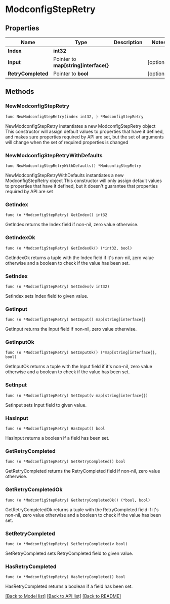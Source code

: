 # ModconfigStepRetry

## Properties

Name | Type | Description | Notes
------------ | ------------- | ------------- | -------------
**Index** | **int32** |  | 
**Input** | Pointer to **map[string]interface{}** |  | [optional] 
**RetryCompleted** | Pointer to **bool** |  | [optional] 

## Methods

### NewModconfigStepRetry

`func NewModconfigStepRetry(index int32, ) *ModconfigStepRetry`

NewModconfigStepRetry instantiates a new ModconfigStepRetry object
This constructor will assign default values to properties that have it defined,
and makes sure properties required by API are set, but the set of arguments
will change when the set of required properties is changed

### NewModconfigStepRetryWithDefaults

`func NewModconfigStepRetryWithDefaults() *ModconfigStepRetry`

NewModconfigStepRetryWithDefaults instantiates a new ModconfigStepRetry object
This constructor will only assign default values to properties that have it defined,
but it doesn't guarantee that properties required by API are set

### GetIndex

`func (o *ModconfigStepRetry) GetIndex() int32`

GetIndex returns the Index field if non-nil, zero value otherwise.

### GetIndexOk

`func (o *ModconfigStepRetry) GetIndexOk() (*int32, bool)`

GetIndexOk returns a tuple with the Index field if it's non-nil, zero value otherwise
and a boolean to check if the value has been set.

### SetIndex

`func (o *ModconfigStepRetry) SetIndex(v int32)`

SetIndex sets Index field to given value.


### GetInput

`func (o *ModconfigStepRetry) GetInput() map[string]interface{}`

GetInput returns the Input field if non-nil, zero value otherwise.

### GetInputOk

`func (o *ModconfigStepRetry) GetInputOk() (*map[string]interface{}, bool)`

GetInputOk returns a tuple with the Input field if it's non-nil, zero value otherwise
and a boolean to check if the value has been set.

### SetInput

`func (o *ModconfigStepRetry) SetInput(v map[string]interface{})`

SetInput sets Input field to given value.

### HasInput

`func (o *ModconfigStepRetry) HasInput() bool`

HasInput returns a boolean if a field has been set.

### GetRetryCompleted

`func (o *ModconfigStepRetry) GetRetryCompleted() bool`

GetRetryCompleted returns the RetryCompleted field if non-nil, zero value otherwise.

### GetRetryCompletedOk

`func (o *ModconfigStepRetry) GetRetryCompletedOk() (*bool, bool)`

GetRetryCompletedOk returns a tuple with the RetryCompleted field if it's non-nil, zero value otherwise
and a boolean to check if the value has been set.

### SetRetryCompleted

`func (o *ModconfigStepRetry) SetRetryCompleted(v bool)`

SetRetryCompleted sets RetryCompleted field to given value.

### HasRetryCompleted

`func (o *ModconfigStepRetry) HasRetryCompleted() bool`

HasRetryCompleted returns a boolean if a field has been set.


[[Back to Model list]](../README.md#documentation-for-models) [[Back to API list]](../README.md#documentation-for-api-endpoints) [[Back to README]](../README.md)



